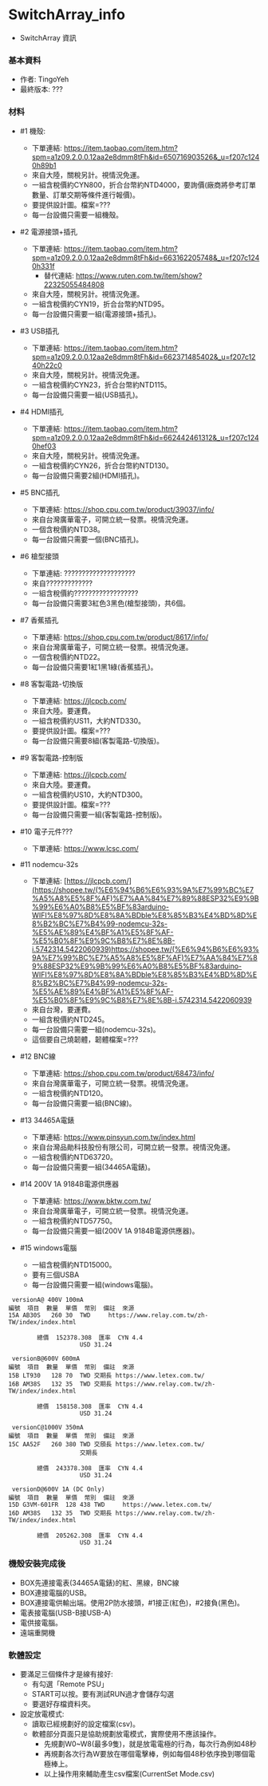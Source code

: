 # SwitchArray_info
+ SwitchArray 資訊

### 基本資料
+ 作者: TingoYeh
+ 最終版本: ???

### 材料
+ #1 機殼:
  + 下單連結: https://item.taobao.com/item.htm?spm=a1z09.2.0.0.12aa2e8dmm8tFh&id=650716903526&_u=f207c1240h89b1
  + 來自大陸，關稅另計。視情況免運。
  + 一組含稅價約CYN800，折合台幣約NTD4000，要詢價(廠商將參考訂單數量、訂單交期等條件進行報價)。
  + 要提供設計圖。檔案=???
  + 每一台設備只需要一組機殼。
+ #2 電源接頭+插孔
  + 下單連結: https://item.taobao.com/item.htm?spm=a1z09.2.0.0.12aa2e8dmm8tFh&id=663162205748&_u=f207c1240h331f
    + 替代連結: https://www.ruten.com.tw/item/show?22325055484808
  + 來自大陸，關稅另計。視情況免運。
  + 一組含稅價約CYN19，折合台幣約NTD95。
  + 每一台設備只需要一組(電源接頭+插孔)。
+ #3 USB插孔
  + 下單連結: https://item.taobao.com/item.htm?spm=a1z09.2.0.0.12aa2e8dmm8tFh&id=662371485402&_u=f207c1240h22c0
  + 來自大陸，關稅另計。視情況免運。
  + 一組含稅價約CYN23，折合台幣約NTD115。
  + 每一台設備只需要一組(USB插孔)。
+ #4 HDMI插孔
  + 下單連結: https://item.taobao.com/item.htm?spm=a1z09.2.0.0.12aa2e8dmm8tFh&id=662442461312&_u=f207c1240hef03
  + 來自大陸，關稅另計。視情況免運。
  + 一組含稅價約CYN26，折合台幣約NTD130。
  + 每一台設備只需要2組(HDMI插孔)。
+ #5 BNC插孔
  + 下單連結: https://shop.cpu.com.tw/product/39037/info/
  + 來自台灣廣華電子，可開立統一發票。視情況免運。
  + 一個含稅價約NTD38。
  + 每一台設備只需要一個(BNC插孔)。
+ #6 槍型接頭
  + 下單連結: ????????????????????
  + 來自?????????????
  + 一組含稅價約??????????????????
  + 每一台設備只需要3紅色3黑色(槍型接頭)，共6個。
+ #7 香蕉插孔
  + 下單連結: https://shop.cpu.com.tw/product/8617/info/
  + 來自台灣廣華電子，可開立統一發票。視情況免運。
  + 一個含稅價約NTD22。
  + 每一台設備只需要1紅1黑1綠(香蕉插孔)。
+ #8 客製電路-切換版
  + 下單連結: https://jlcpcb.com/
  + 來自大陸。要運費。
  + 一組含稅價約US11，大約NTD330。
  + 要提供設計圖。檔案=???
  + 每一台設備只需要8組(客製電路-切換版)。
+ #9 客製電路-控制版
  + 下單連結: https://jlcpcb.com/
  + 來自大陸。要運費。
  + 一組含稅價約US10，大約NTD300。
  + 要提供設計圖。檔案=???
  + 每一台設備只需要一組(客製電路-控制版)。
+ #10 電子元件???
  + 下單連結: https://www.lcsc.com/

+ #11 nodemcu-32s
  + 下單連結: [https://jlcpcb.com/](https://shopee.tw/(%E6%94%B6%E6%93%9A%E7%99%BC%E7%A5%A8%E5%8F%AF)%E7%AA%84%E7%89%88ESP32%E9%9B%99%E6%A0%B8%E5%BF%83arduino-WIFI%E8%97%8D%E8%8A%BDble%E8%85%B3%E4%BD%8D%E8%B2%BC%E7%B4%99-nodemcu-32s-%E5%AE%89%E4%BF%A1%E5%8F%AF-%E5%B0%8F%E9%9C%B8%E7%8E%8B-i.5742314.5422060939)https://shopee.tw/(%E6%94%B6%E6%93%9A%E7%99%BC%E7%A5%A8%E5%8F%AF)%E7%AA%84%E7%89%88ESP32%E9%9B%99%E6%A0%B8%E5%BF%83arduino-WIFI%E8%97%8D%E8%8A%BDble%E8%85%B3%E4%BD%8D%E8%B2%BC%E7%B4%99-nodemcu-32s-%E5%AE%89%E4%BF%A1%E5%8F%AF-%E5%B0%8F%E9%9C%B8%E7%8E%8B-i.5742314.5422060939
  + 來自台灣，要運費。
  + 一組含稅價約NTD245。
  + 每一台設備只需要一組(nodemcu-32s)。
  + 這個要自己燒韌體，韌體檔案=???
+ #12 BNC線
  + 下單連結: https://shop.cpu.com.tw/product/68473/info/
  + 來自台灣廣華電子，可開立統一發票。視情況免運。
  + 一組含稅價約NTD120。
  + 每一台設備只需要一組(BNC線)。
+ #13 34465A電錶
  + 下單連結: https://www.pinsyun.com.tw/index.html
  + 來自台灣品勛科技股份有限公司，可開立統一發票。視情況免運。
  + 一組含稅價約NTD63720。
  + 每一台設備只需要一組(34465A電錶)。
+ #14 200V 1A 9184B電源供應器
  + 下單連結: https://www.bktw.com.tw/
  + 來自台灣廣華電子，可開立統一發票。視情況免運。
  + 一組含稅價約NTD57750。
  + 每一台設備只需要一組(200V 1A 9184B電源供應器)。
+ #15 windows電腦
  + 一組含稅價約NTD15000。
  + 要有三個USBA
  + 每一台設備只需要一組(windows電腦)。

```
 versionA@ 400V 100mA						
編號	項目	數量	單價	幣別	備註	來源
15A	AB30S	260	30	TWD		https://www.relay.com.tw/zh-TW/index/index.html
						
		總價	152378.308	匯率	CYN	4.4
					USD	31.24
						
 versionB@600V 600mA						
編號	項目	數量	單價	幣別	備註	來源
15B	LT930	128	70	TWD	交期長	https://www.letex.com.tw/
16B	AM38S	132	35	TWD	交期長	https://www.relay.com.tw/zh-TW/index/index.html
						
		總價	158158.308	匯率	CYN	4.4
					USD	31.24
						
 versionC@1000V 350mA						
編號	項目	數量	單價	幣別	備註	來源
15C	AA52F	260	380	TWD	交頎長	https://www.letex.com.tw/
					交期長	
						
		總價	243378.308	匯率	CYN	4.4
					USD	31.24
						
 versionD@600V 1A (DC Only)						
編號	項目	數量	單價	幣別	備註	來源
15D	G3VM-601FR	128	438	TWD		https://www.letex.com.tw/
16D	AM38S	132	35	TWD	交期長	https://www.relay.com.tw/zh-TW/index/index.html
						
		總價	205262.308	匯率	CYN	4.4
					USD	31.24
```



### 機殼安裝完成後
+ BOX先連接電表(34465A電錶)的紅、黑線，BNC線
+ BOX連接電腦的USB。
+ BOX連接電供輸出端。使用2P防水接頭，#1接正(紅色)，#2接負(黑色)。
+ 電表接電腦(USB-B接USB-A)
+ 電供接電腦。
+ 遠端重開機

### 軟體設定
+ 要滿足三個條件才是線有接好:
  + 有勾選「Remote PSU」
  + START可以按。要有測試RUN過才會儲存勾選
  + 要選好存檔資料夾。
+ 設定放電模式:
  + 讀取已經規劃好的設定檔案(csv)。
  + 軟體部分頁面只是協助規劃放電模式，實際使用不應該操作。
    + 先規劃W0~W8(最多9隻)，就是放電電極的行為，每次行為例如48秒
    + 再規劃各次行為W要放在哪個電擊棒，例如每個48秒依序換到哪個電極棒上。
    + 以上操作用來輔助產生csv檔案(CurrentSet Mode.csv)
